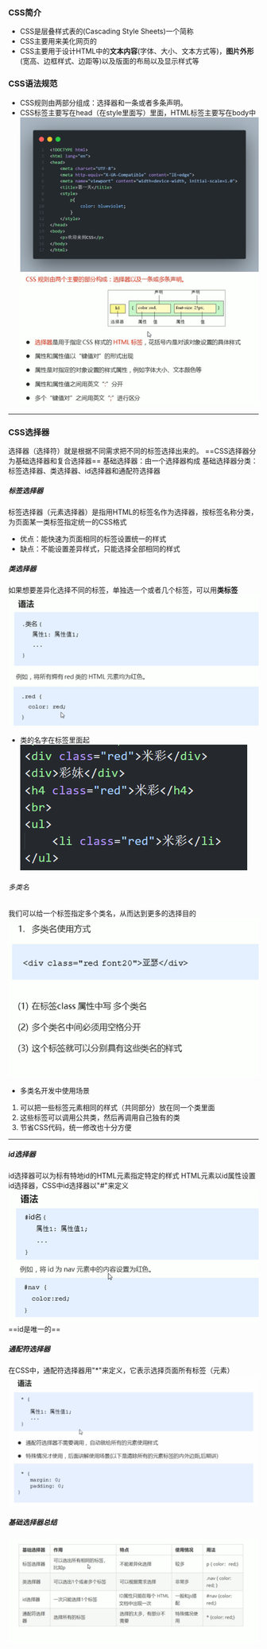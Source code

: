 ### CSS简介
* CSS是层叠样式表的(Cascading Style Sheets)一个简称
* CSS主要用来美化网页的
* CSS主要用于设计HTML中的**文本内容**(字体、大小、文本方式等)，**图片外形**(宽高、边框样式、边距等)以及版面的布局以及显示样式等

### CSS语法规范
* CSS规则由两部分组成：选择器和一条或者多条声明。
* CSS标签主要写在head（在style里面写）里面，HTML标签主要写在body中
![](pictures/1.png)
![](pictures/2.png)
---
### CSS选择器
选择器（选择符）就是根据不同需求把不同的标签选择出来的。
==CSS选择器分为基础选择器和复合选择器==
基础选择器：由一个选择器构成
基础选择器分类：标签选择器、类选择器、id选择器和通配符选择器
##### 标签选择器
标签选择器（元素选择器）是指用HTML的标签名作为选择器，按标签名称分类，为页面某一类标签指定统一的CSS格式
* 优点：能快速为页面相同的标签设置统一的样式
* 缺点：不能设置差异样式，只能选择全部相同的样式
##### 类选择器
如果想要差异化选择不同的标签，单独选一个或者几个标签，可以用**类标签**
![](pictures/3.png)
* 类的名字在标签里面起
![](pictures/5.png)
###### 多类名
我们可以给一个标签指定多个类名，从而达到更多的选择目的
![](pictures/6.png)
* 多类名开发中使用场景
1. 可以把一些标签元素相同的样式（共同部分）放在同一个类里面
2. 这些标签可以调用公共类，然后再调用自己独有的类
3. 节省CSS代码，统一修改也十分方便
---
##### id选择器
id选择器可以为标有特地id的HTML元素指定特定的样式
HTML元素以id属性设置id选择器，CSS中id选择器以"#"来定义
![](pictures/7.png)
==id是唯一的==
##### 通配符选择器
在CSS中，通配符选择器用"*"来定义，它表示选择页面所有标签（元素）
![](pictures/8.png)
##### 基础选择器总结
![](pictures/9.png)












